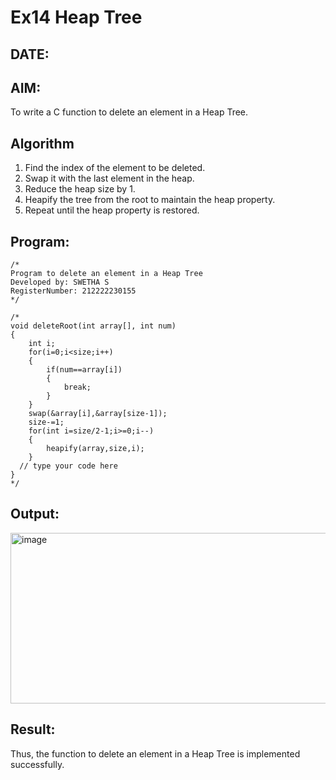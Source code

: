 # Ex14 Heap Tree
## DATE:
## AIM:
To write a C function to delete an element in a Heap Tree.

## Algorithm
1. Find the index of the element to be deleted.
2. Swap it with the last element in the heap.
3. Reduce the heap size by 1.
4. Heapify the tree from the root to maintain the heap property. 
5. Repeat until the heap property is restored.  

## Program:
```
/*
Program to delete an element in a Heap Tree
Developed by: SWETHA S
RegisterNumber: 212222230155
*/
```
```
/*
void deleteRoot(int array[], int num)
{
    int i;
    for(i=0;i<size;i++)
    {
        if(num==array[i])
        {
            break;
        }
    }
    swap(&array[i],&array[size-1]);
    size-=1;
    for(int i=size/2-1;i>=0;i--)
    {
        heapify(array,size,i);
    }
  // type your code here
}
*/
```
## Output:

<img width="1103" height="273" alt="image" src="https://github.com/user-attachments/assets/9a4012e3-721c-4b10-999e-bd44f6e3d952" />


## Result:
Thus, the function to delete an element in a Heap Tree is implemented successfully.

